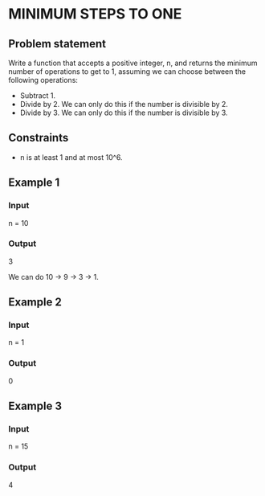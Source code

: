 # MINIMUM STEPS TO ONE

## Problem statement

Write a function that accepts a positive integer, n, and returns the minimum number of operations to get to 1, assuming
we can choose between the following operations:

- Subtract 1.
- Divide by 2. We can only do this if the number is divisible by 2.
- Divide by 3. We can only do this if the number is divisible by 3.

## Constraints

- n is at least 1 and at most 10^6.

## Example 1

### Input

n = 10

### Output

3

We can do 10 -> 9 -> 3 -> 1.

## Example 2

### Input

n = 1

### Output

0

## Example 3

### Input

n = 15

### Output

4